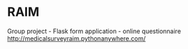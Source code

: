 # RAIM
Group project - Flask form application - online questionnaire
http://medicalsurveyraim.pythonanywhere.com/

